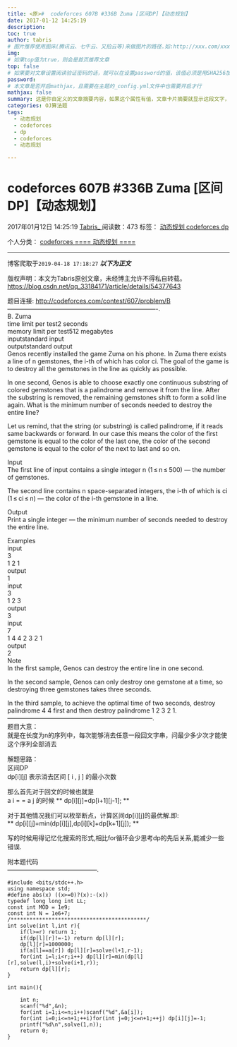 ```yaml
---
title: <原>#  codeforces 607B #336B Zuma [区间DP]【动态规划】
date: 2017-01-12 14:25:19
description:
toc: true
author: tabris
# 图片推荐使用图床(腾讯云、七牛云、又拍云等)来做图片的路径.如:http://xxx.com/xxx.jpg
img: 
# 如果top值为true，则会是首页推荐文章
top: false
# 如果要对文章设置阅读验证密码的话，就可以在设置password的值，该值必须是用SHA256加密后的密码，防止被他人识破
password: 
# 本文章是否开启mathjax，且需要在主题的_config.yml文件中也需要开启才行
mathjax: false
summary: 这是你自定义的文章摘要内容，如果这个属性有值，文章卡片摘要就显示这段文字，否则程序会自动截取文章的部分内容作为摘要
categories: OJ算法题
tags:
  - 动态规划
  - codeforces
  - dp
  - codeforces
  - 动态规划

---
```





#  codeforces 607B #336B Zuma [区间DP]【动态规划】

2017年01月12日 14:25:19  [ Tabris_ ](https://me.csdn.net/qq_33184171) 阅读数：473
标签：  [ 动态规划 ](https://so.csdn.net/so/search/s.do?q=动态规划&t=blog) [ codeforces
](https://so.csdn.net/so/search/s.do?q=codeforces&t=blog) [ dp
](https://so.csdn.net/so/search/s.do?q=dp&t=blog)

个人分类：  [ codeforces
](https://blog.csdn.net/qq_33184171/article/category/6235560) [ ==== 动态规划 ====
](https://blog.csdn.net/qq_33184171/article/category/6362438)


--- 
 博客爬取于`2019-04-18 17:18:27`
***以下为正文***

版权声明：本文为Tabris原创文章，未经博主允许不得私自转载。
https://blog.csdn.net/qq_33184171/article/details/54377643

题目连接: [ http://codeforces.com/contest/607/problem/B
](http://codeforces.com/contest/607/problem/B)  
————————————————————————-.  
B. Zuma  
time limit per test2 seconds  
memory limit per test512 megabytes  
inputstandard input  
outputstandard output  
Genos recently installed the game Zuma on his phone. In Zuma there exists a
line of n gemstones, the i-th of which has color ci. The goal of the game is
to destroy all the gemstones in the line as quickly as possible.

In one second, Genos is able to choose exactly one continuous substring of
colored gemstones that is a palindrome and remove it from the line. After the
substring is removed, the remaining gemstones shift to form a solid line
again. What is the minimum number of seconds needed to destroy the entire
line?

Let us remind, that the string (or substring) is called palindrome, if it
reads same backwards or forward. In our case this means the color of the first
gemstone is equal to the color of the last one, the color of the second
gemstone is equal to the color of the next to last and so on.

Input  
The first line of input contains a single integer n (1 ≤ n ≤ 500) — the number
of gemstones.

The second line contains n space-separated integers, the i-th of which is ci
(1 ≤ ci ≤ n) — the color of the i-th gemstone in a line.

Output  
Print a single integer — the minimum number of seconds needed to destroy the
entire line.

Examples  
input  
3  
1 2 1  
output  
1  
input  
3  
1 2 3  
output  
3  
input  
7  
1 4 4 2 3 2 1  
output  
2  
Note  
In the first sample, Genos can destroy the entire line in one second.

In the second sample, Genos can only destroy one gemstone at a time, so
destroying three gemstones takes three seconds.

In the third sample, to achieve the optimal time of two seconds, destroy
palindrome 4 4 first and then destroy palindrome 1 2 3 2 1.  
———————————————————————–.  
题目大意：  
就是在长度为n的序列中，每次能够消去任意一段回文字串，问最少多少次才能使这个序列全部消去

解题思路：  
区间DP  
dp[i][j] 表示消去区间  [  i  ,  j  ]  的最小次数

那么首先对于回文的时候也就是  
a  i  =  =  a  j  的时候 ** dp[i][j]=dp[i+1][j-1]; **

对于其他情况我们可以枚举断点，计算区间dp[i][j]的最优解.即:  
** dp[i][j]=min(dp[i][j],dp[i][k]+dp[k+1][j]); **

写的时候用得记忆化搜索的形式,相比for循环会少思考dp的先后关系,能减少一些错误.

附本题代码  
——————————————–.

    
    
    #include <bits/stdc++.h>
    using namespace std;
    #define abs(x) ((x>=0)?(x):-(x))
    typedef long long int LL;
    const int MOD = 1e9;
    const int N = 1e6+7;
    /*******************************************/
    int solve(int l,int r){
        if(l>=r) return 1;
        if(dp[l][r]!=-1) return dp[l][r];
        dp[l][r]=1000000;
        if(a[l]==a[r]) dp[l][r]=solve(l+1,r-1);
        for(int i=l;i<r;i++) dp[l][r]=min(dp[l][r],solve(l,i)+solve(i+1,r));
        return dp[l][r];
    }
    
    int main(){
    
        int n;
        scanf("%d",&n);
        for(int i=1;i<=n;i++)scanf("%d",&a[i]);
        for(int i=0;i<=n+1;++i)for(int j=0;j<=n+1;++j) dp[i][j]=-1;
        printf("%d\n",solve(1,n));
        return 0;
    }

